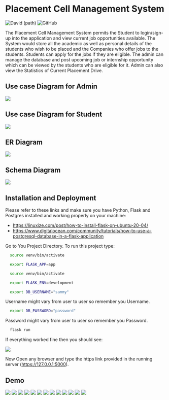 
# Placement Cell Management System
![David (path)](https://img.shields.io/github/package-json/v/plankanban/planka)  ![GitHub](https://img.shields.io/github/license/plankanban/planka)

The Placement Cell Management System permits the Student to login/sign-up into the application and view current job
opportunities available. The System would store all the academic as well as personal details of the
students who wish to be placed and the Companies who offer jobs to the students. Students can
apply for the jobs if they are eligible. The admin can manage the database and post upcoming job or
internship opportunity which can be viewed by the students who are eligible for it. Admin can also
view the Statistics of Current Placement Drive.

## Use case Diagram for Admin

![](https://drive.google.com/uc?export=view&id=1k7Uj3gT8WWLKUqxmDgOpdDFrXL2ONUXG)

## Use case Diagram for Student

![](https://drive.google.com/uc?export=view&id=1WGbVplOH2d4jLUAgo5tU7Then3U5bYUP)

## ER Diagram

![](https://drive.google.com/uc?export=view&id=1OD723ztBDV9PeBr5sL458cqaZXQ_7cXl)

## Schema Diagram

![](https://drive.google.com/uc?export=view&id=19WOQ-9P2KNQTbqCW1lFkDb8B47qaX9uq)



## Installation and Deployment

Please refer to these links and make sure you have Python, Flask and Postgres installed and working properly on your machine:

* https://linuxize.com/post/how-to-install-flask-on-ubuntu-20-04/
* https://www.digitalocean.com/community/tutorials/how-to-use-a-postgresql-database-in-a-flask-application

Go to You Project Directory.
To run this project type:

```bash
  source venv/bin/activate
```
```bash
  export FLASK_APP=app
```
```bash
  source venv/bin/activate
```
```bash
  export FLASK_ENV=development
```
```bash
  export DB_USERNAME="sammy"
```
Username might vary from user to user so remember you Username.
```bash
  export DB_PASSWORD="password"
```
Password might vary from user to user so remember you Password.
```bash
  flask run
```
If everything worked fine then you should see:

![](https://drive.google.com/uc?export=view&id=1W1C8ITwn6f7QwhmTXD8mj8n35D6hnq-s)

Now Open any browser and type the https link provided in the running server (https://127.0.0.1:5000).




## Demo

![](https://drive.google.com/uc?export=view&id=1CjfH1l3MMG3K1BJqnLM85uGLQcb3j4Q-)
![](https://drive.google.com/uc?export=view&id=1DIe4-bzPp72ZIffNnjhLkYF7IkrsuPau)
![](https://drive.google.com/uc?export=view&id=18EEVucrqF1S5vap-dCeP_9pmk__KrLxH)
![](https://drive.google.com/uc?export=view&id=11xMqUymGn6-3mkFR0dCudyV4owpEMuU6)
![](https://drive.google.com/uc?export=view&id=1c5NzHFDtbyJMdHLP6g5PYbkk_WSU82qR)
![](https://drive.google.com/uc?export=view&id=1FXl0yPYMTALenTzOTMrDI8-6qHIWTSsO)
![](https://drive.google.com/uc?export=view&id=1d2xDVjl6qpgYDJQMNQp9XSDdWmIwUpZ6)
![](https://drive.google.com/uc?export=view&id=1t_2vrxQAMqZ_RyDZ7twa20QSVdKb2_fg)
![](https://drive.google.com/uc?export=view&id=1dFGMYY2LYGg3KLiWNRBw6DQsPDla8uGN)
![](https://drive.google.com/uc?export=view&id=1BWZKt85bO3BruQRuZ4jRgUc3ElJjGicQ)
![](https://drive.google.com/uc?export=view&id=1t_2vrxQAMqZ_RyDZ7twa20QSVdKb2_fg)
![](https://drive.google.com/uc?export=view&id=1jj0OFFE3WoWm4ig4h5tb2NPP14Etln5o)
![](https://drive.google.com/uc?export=view&id=14E8b0Tz0GA5aTwjearsbCkSKQXA2EAD9)



